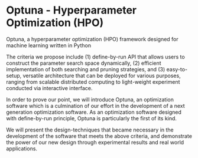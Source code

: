 # Optuna - Hyperparameter Optimization (HPO)
Optuna, a hyperparameter optimization (HPO) framework designed for machine learning written in Python

The criteria we propose include (1) define-by-run API that allows users to construct the parameter search space dynamically, (2) efficient implementation of both searching and pruning strategies, and (3) easy-to-setup, versatile architecture that can be deployed for various purposes, ranging from scalable distributed computing to light-weight experiment conducted via interactive interface.

In order to prove our point, we will introduce Optuna, an optimization software which is a culmination of our effort in the development of a next generation optimization software. As an optimization software designed with define-by-run principle, Optuna is particularly the first of its kind.

We will present the design-techniques that became necessary in the development of the software that meets the above criteria, and demonstrate the power of our new design through experimental results and real world applications.
